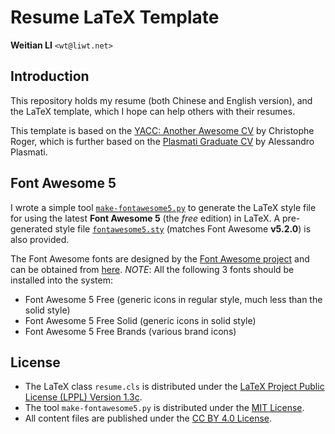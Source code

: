 Resume LaTeX Template
=====================

**Weitian LI** `<wt@liwt.net>`

Introduction
------------
This repository holds my resume (both Chinese and English version),
and the LaTeX template, which I hope can help others with their resumes.

This template is based on the
[YACC: Another Awesome CV](https://github.com/darwiin/yaac-another-awesome-cv)
by Christophe Roger, which is further based on the
[Plasmati Graduate CV](https://www.latextemplates.com/template/plasmati-graduate-cv)
by Alessandro Plasmati.

Font Awesome 5
--------------
I wrote a simple tool [`make-fontawesome5.py`](fontawesome5/make-fontawesome5.py)
to generate the LaTeX style file for using the latest **Font Awesome 5**
(the *free* edition) in LaTeX.
A pre-generated style file [`fontawesome5.sty`](fontawesome5/fontawesome5.sty)
(matches Font Awesome **v5.2.0**) is also provided.

The Font Awesome fonts are designed by the
[Font Awesome project](https://fontawesome.com/)
and can be obtained from [here](https://fontawesome.com/how-to-use/on-the-desktop).
*NOTE*: All the following 3 fonts should be installed into the system:
* Font Awesome 5 Free (generic icons in regular style, much less than the solid style)
* Font Awesome 5 Free Solid (generic icons in solid style)
* Font Awesome 5 Free Brands (various brand icons)

License
-------
* The LaTeX class `resume.cls` is distributed under the
  [LaTeX Project Public License (LPPL) Version 1.3c](https://www.latex-project.org/lppl.txt).
* The tool `make-fontawesome5.py` is distributed under the
  [MIT License](https://opensource.org/licenses/MIT).
* All content files are published under the
  [CC BY 4.0 License](https://creativecommons.org/licenses/by/4.0/).
